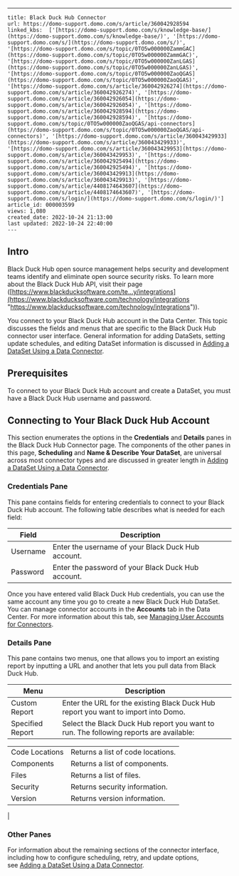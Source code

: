 ---
    title: Black Duck Hub Connector
    url: https://domo-support.domo.com/s/article/360042928594
    linked_kbs:  ['[https://domo-support.domo.com/s/knowledge-base/](https://domo-support.domo.com/s/knowledge-base/)', '[https://domo-support.domo.com/s/](https://domo-support.domo.com/s/)', '[https://domo-support.domo.com/s/topic/0TO5w000000ZammGAC](https://domo-support.domo.com/s/topic/0TO5w000000ZammGAC)', '[https://domo-support.domo.com/s/topic/0TO5w000000ZanLGAS](https://domo-support.domo.com/s/topic/0TO5w000000ZanLGAS)', '[https://domo-support.domo.com/s/topic/0TO5w000000ZaoQGAS](https://domo-support.domo.com/s/topic/0TO5w000000ZaoQGAS)', '[https://domo-support.domo.com/s/article/360042926274](https://domo-support.domo.com/s/article/360042926274)', '[https://domo-support.domo.com/s/article/360042926054](https://domo-support.domo.com/s/article/360042926054)', '[https://domo-support.domo.com/s/article/360042928594](https://domo-support.domo.com/s/article/360042928594)', '[https://domo-support.domo.com/s/topic/0TO5w000000ZaoQGAS/api-connectors](https://domo-support.domo.com/s/topic/0TO5w000000ZaoQGAS/api-connectors)', '[https://domo-support.domo.com/s/article/360043429933](https://domo-support.domo.com/s/article/360043429933)', '[https://domo-support.domo.com/s/article/360043429953](https://domo-support.domo.com/s/article/360043429953)', '[https://domo-support.domo.com/s/article/360042925494](https://domo-support.domo.com/s/article/360042925494)', '[https://domo-support.domo.com/s/article/360043429913](https://domo-support.domo.com/s/article/360043429913)', '[https://domo-support.domo.com/s/article/4408174643607](https://domo-support.domo.com/s/article/4408174643607)', '[https://domo-support.domo.com/s/login/](https://domo-support.domo.com/s/login/)']
    article_id: 000003599
    views: 1,080
    created_date: 2022-10-24 21:13:00
    last updated: 2022-10-24 22:40:00
    ---



Intro
-----


Black Duck Hub open source management helps security and development teams identify and eliminate open source security risks. To learn more about the Black Duck Hub API, visit their page ([https://www.blackducksoftware.com/te...y/integrations](https://www.blackducksoftware.com/technology/integrations "https://www.blackducksoftware.com/technology/integrations")).


You connect to your Black Duck Hub account in the Data Center. This topic discusses the fields and menus that are specific to the Black Duck Hub connector user interface. General information for adding DataSets, setting update schedules, and editing DataSet information is discussed in [Adding a DataSet Using a Data Connector](/s/article/360042926274 "Adding a DataSet Using a Data Connector").


Prerequisites
-------------


To connect to your Black Duck Hub account and create a DataSet, you must have a Black Duck Hub username and password.


Connecting to Your Black Duck Hub Account
-----------------------------------------


This section enumerates the options in the **Credentials** and **Details** panes in the Black Duck Hub Connector page. The components of the other panes in this page, **Scheduling** and **Name & Describe Your DataSet**, are universal across most connector types and are discussed in greater length in [Adding a DataSet Using a Data Connector](/s/article/360042926274 "Adding a DataSet Using a Data Connector").


### Credentials Pane


This pane contains fields for entering credentials to connect to your Black Duck Hub account. The following table describes what is needed for each field:  




| Field | Description |
| --- | --- |
| Username | Enter the username of your Black Duck Hub account. |
| Password | Enter the password of your Black Duck Hub account. |


Once you have entered valid Black Duck Hub credentials, you can use the same account any time you go to create a new Black Duck Hub DataSet. You can manage connector accounts in the **Accounts** tab in the Data Center. For more information about this tab, see [Managing User Accounts for Connectors](/s/article/360042926054 "Managing User Accounts for Connectors").


### Details Pane


This pane contains two menus, one that allows you to import an existing report by inputting a URL and another that lets you pull data from Black Duck Hub.




| Menu | Description |
| --- | --- |
| Custom Report | Enter the URL for the existing Black Duck Hub report you want to import into Domo. |
| Specified Report | Select the Black Duck Hub report you want to run. The following reports are available:

|  |  |
| --- | --- |
| Code Locations | Returns a list of code locations. |
| Components | Returns a list of components. |
| Files | Returns a list of files. |
| Security | Returns security information. |
| Version | Returns version information. |

 |


### Other Panes


For information about the remaining sections of the connector interface, including how to configure scheduling, retry, and update options, see [Adding a DataSet Using a Data Connector](/s/article/360042926274 "Adding a DataSet Using a Data Connector").

